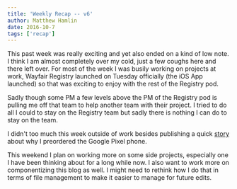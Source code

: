 ```yaml
---
title: 'Weekly Recap -- v6'
author: Matthew Hamlin
date: 2016-10-7
tags: ['recap']
---
```


<p>
    This past week was really exciting and yet also ended on a kind of low note. I think I am almost completely over my cold, just a few coughs here and there left over. For most of the week I was busily working on projects at work, Wayfair Registry launched on Tuesday officially (the iOS App launched) so that was exciting to enjoy with the rest of the Registry pod.
</p>
<p>
    Sadly though some PM a few levels above the PM of the Registry pod is pulling me off that team to help another team with their project. I tried to do all I could to stay on the Registry team but sadly there is nothing I can do to stay on the team. <span data-css-emoji="cry"></span>
</p>
<p>
    I didn't too much this week outside of work besides publishing a quick <a href="./Pixel" data-css-link-article>story</a> about why I preordered the Google Pixel phone.
</p>
<p>
    This weekend I plan on working more on some side projects, especially one I have been thinking about for a long while now. I also want to work more on componentizing this blog as well. I might need to rethink how I do that in terms of file management to make it easier to manage for future edits.
</p>
